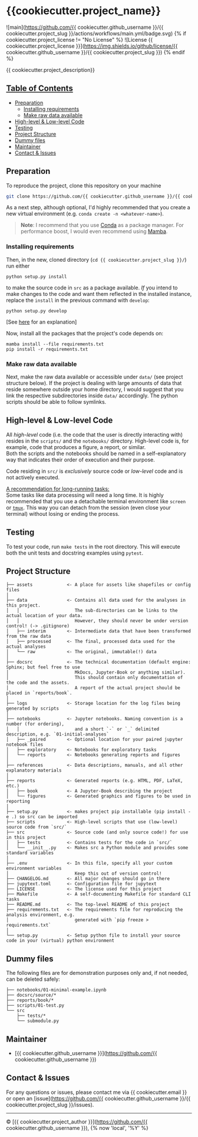 # {{cookiecutter.project_name}}

![main](https://github.com/{{ cookiecutter.github_username }}/{{ cookiecutter.project_slug }}/actions/workflows/main.yml/badge.svg)
{% if cookiecutter.project_license != "No License" %}
![License {{ cookiecutter.project_license }}](https://img.shields.io/github/license/{{ cookiecutter.github_username }}/{{ cookiecutter.project_slug }})
{% endif %}


{{ cookiecutter.project_description}}

## <u>Table of Contents <!-- omit in toc --></u>
- [Preparation](#preparation)
  - [Installing requirements](#installing-requirements)
  - [Make raw data available](#make-raw-data-available)
- [High-level & Low-level Code](#high-level--low-level-code)
- [Testing](#testing)
- [Project Structure](#project-structure)
- [Dummy files](#dummy-files)
- [Maintainer](#maintainer)
- [Contact & Issues](#contact--issues)

## Preparation
To reproduce the project, clone this repository on your machine
```bash
git clone https://github.com/{{ cookiecutter.github_username }}/{{ cookiecutter.project_slug }}
```
As a next step, although optional, I'd highly recommended that you create a new virtual environment (e.g. `conda create -n <whatever-name>`). <br>
> **Note**:
> I recommend that you use [Conda](https://docs.conda.io/en/latest/miniconda.html) as a package manager. For performance boost, I would even recommend using [Mamba](https://mamba.readthedocs.io/).

### Installing requirements
Then, in the new, cloned directory (`cd {{ cookiecutter.project_slug }}/`) run either
```
python setup.py install
```
to make the source code in `src` as a package available. 
*If* you intend to make changes to the code and want them reflected in the installed instance, replace the `install` in the previous command with `develop`:
```
python setup.py develop
```
[See [here](https://setuptools.pypa.io/en/latest/userguide/development_mode.html) for an explanation]

Now, install all the packages that the project's code depends on:
```
mamba install --file requirements.txt
pip install -r requirements.txt
```

### Make raw data available
Next, make the raw data available or accessible under `data/` (see project structure below).
If the project is dealing with large amounts of data that reside somewhere outside your home directory,
I would suggest that you link the respective subdirectories inside `data/` accordingly.
The python scripts should be able to follow symlinks.

<!-- If all is set up, you can run `make test_structure` to perform some tests before starting running the scripts or Jupyter notebooks in the respective directories. -->


## High-level & Low-level Code
All _high-level_ code (i.e. the code that the user is directly interacting with) resides in the `scripts/` and the `notebooks/` directory.
High-level code is, for example, code that produces a figure, a report, or similar.\
Both the scripts and the notebooks should be named in a self-explanatory way that indicates their order of execution and their purpose.

Code residing in `src/` is _exclusively_ source code or _low-level_ code and is not actively executed.
<!-- For standard tasks, you might find respective commands in the Makefile. Just type `make` to see a list of available commands. -->

<u>A recommendation for long-running tasks:</u><br>
Some tasks like data processing will need a long time. 
It is highly recommended that you use a detachable terminal environment like `screen` or [`tmux`](https://github.com/tmux/tmux/wiki).
This way you can detach from the session (even close your terminal) without losing or ending the process.


## Testing
To test your code, run `make tests` in the root directory.
This will execute both the unit tests and docstring examples using `pytest`.

<!-- Run `make coverage` to generate a test coverage report and `make lint` to check code style consistency. -->


## Project Structure

    ├── assets             <- A place for assets like shapefiles or config files
    │
    ├── data               <- Contains all data used for the analyses in this project.
    │   │                     The sub-directories can be links to the actual location of your data.
    │   │                     However, they should never be under version control! (-> .gitignore)
    │   ├── interim        <- Intermediate data that have been transformed from the raw data
    │   ├── processed      <- The final, processed data used for the actual analyses
    │   └── raw            <- The original, immutable(!) data
    │
    ├── docsrc             <- The technical documentation (default engine: Sphinx; but feel free to use 
    │                         MkDocs, Jupyter-Book or anything similar).
    │                         This should contain only documentation of the code and the assets.
    │                         A report of the actual project should be placed in `reports/book`.
    │
    ├── logs               <- Storage location for the log files being generated by scripts
    │
    ├── notebooks          <- Jupyter notebooks. Naming convention is a number (for ordering),
    │   │                     and a short `-` or `_` delimited description, e.g. `01-initial-analyses`
    │   ├── _paired        <- Optional location for your paired jupyter notebook files
    │   ├── exploratory    <- Notebooks for exploratory tasks
    │   └── reports        <- Notebooks generating reports and figures
    │
    ├── references         <- Data descriptions, manuals, and all other explanatory materials
    │
    ├── reports            <- Generated reports (e.g. HTML, PDF, LaTeX, etc.)
    │   ├── book           <- A Jupyter-Book describing the project
    │   └── figures        <- Generated graphics and figures to be used in reporting
    │
    ├── setup.py           <- makes project pip installable (pip install -e .) so src can be imported
    ├── scripts            <- High-level scripts that use (low-level) source code from `src/`
    ├── src                <- Source code (and only source code!) for use in this project
    │   ├── tests          <- Contains tests for the code in `src/`
    │   └── __init__.py    <- Makes src a Python module and provides some standard variables
    │
    ├── .env               <- In this file, specify all your custom environment variables
    │                         Keep this out of version control!
    ├── CHANGELOG.md       <- All major changes should go in there
    ├── jupytext.toml      <- Configuration file for jupytext
    ├── LICENSE            <- The license used for this project
    ├── Makefile           <- A self-documenting Makefile for standard CLI tasks
    ├── README.md          <- The top-level README of this project
    ├── requirements.txt   <- The requirements file for reproducing the analysis environment, e.g.
    │                         generated with `pip freeze > requirements.txt`
    │
    └── setup.py           <- Setup python file to install your source code in your (virtual) python environment



## Dummy files
The following files are for demonstration purposes only and, if not needed, can be deleted safely:

    ├── notebooks/01-minimal-example.ipynb
    ├── docsrc/source/*
    ├── reports/book/*
    ├── scripts/01-test.py
    └── src
        ├── tests/*
        └── submodule.py



## Maintainer
- [{{ cookiecutter.github_username }}](https://github.com/{{ cookiecutter.github_username }})


## Contact & Issues
For any questions or issues, please contact me via {{ cookiecutter.email }} or open an [issue](https://github.com/{{ cookiecutter.github_username }}/{{ cookiecutter.project_slug }}/issues).


---
&copy; [{{ cookiecutter.project_author }}](https://github.com/{{ cookiecutter.github_username }}), {% now 'local', '%Y' %}
